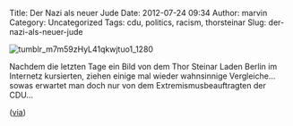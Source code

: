 Title: Der Nazi als neuer Jude
Date: 2012-07-24 09:34
Author: marvin
Category: Uncategorized
Tags: cdu, politics, racism, thorsteinar
Slug: der-nazi-als-neuer-jude

![tumblr_m7m59zHyL41qkwjtuo1_1280]({filename}/images/tumblr_m7m59zHyL41qkwjtuo1_1280.jpg)

Nachdem die letzten Tage ein Bild von dem Thor Steinar Laden Berlin im
Internetz kursierten, ziehen einige mal wieder wahnsinnige Vergleiche...
sowas erwartet man doch nur von dem Extremismusbeauftragten der CDU...

([via](http://grantelhuber.tumblr.com/post/27830672415/der-nazi-von-heute-ist-der-jude-von-gestern))

